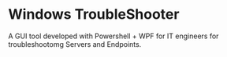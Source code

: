 # Windows TroubleShooter  
A GUI tool developed with Powershell + WPF for IT engineers for troubleshootomg Servers and Endpoints.
